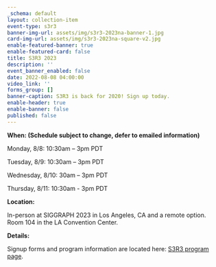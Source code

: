 ```yaml
---
_schema: default
layout: collection-item
event-type: s3r3
banner-img-url: assets/img/s3r3-2023na-banner-1.jpg
card-img-url: assets/img/s3r3-2023na-square-v2.jpg
enable-featured-banner: true
enable-featured-card: false
title: S3R3 2023
description: ''
event_banner_enabled: false
date: 2022-08-08 04:00:00
video_link: ''
forms_group: []
banner-caption: S3R3 is back for 2020! Sign up today.
enable-header: true
enable-banner: false
published: false
---
```

**When: (Schedule subject to change, defer to emailed information)**

Monday, 8/8: 10:30am – 3pm PDT

Tuesday, 8/9: 10:30am – 3pm PDT

Wednesday, 8/10: 30am – 3pm PDT

Thursday, 8/11: 10:30am - 3pm PDT

**Location:**

In-person at SIGGRAPH 2023 in Los Angeles, CA and a remote option. Room 104 in the LA Convention Center.

**Details:**

Signup forms and program information are located here: [S3R3 program page]().